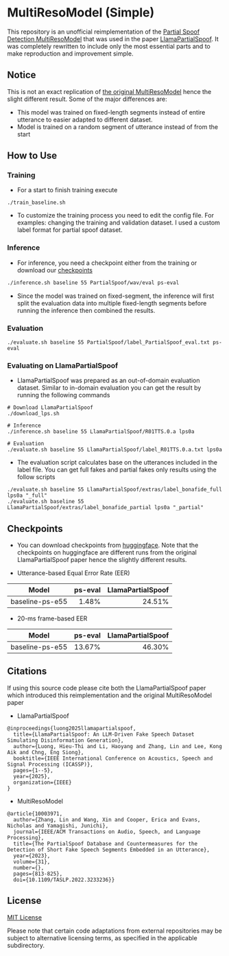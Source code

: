 # MultiResoModel (Simple)

This repository is an unofficial reimplementation of the [Partial Spoof Detection MultiResoModel](https://ieeexplore.ieee.org/document/10003971) that was used in the paper [LlamaPartialSpoof](https://arxiv.org/abs/2409.14743). It was completely rewritten to include only the most essential parts and to make reproduction and improvement simple.

## Notice
This is not an exact replication of [the original MultiResoModel](https://github.com/nii-yamagishilab/PartialSpoof/tree/main/03multireso) hence the slight different result. Some of the major differences are:
- This model was trained on fixed-length segments instead of entire utterance to easier adapted to different dataset.
- Model is trained on a random segment of utterance instead of from the start

## How to Use
### Training
- For a start to finish training execute
```
./train_baseline.sh
```
- To customize the training process you need to edit the config file. For examples: changing the training and validation dataset. I used a custom label format for partial spoof dataset.

### Inference
- For inference, you need a checkpoint either from the training or download our [checkpoints](#Checkpoint)
```bash
./inference.sh baseline 55 PartialSpoof/wav/eval ps-eval
```
- Since the model was trained on fixed-segment, the inference will first split the evaluation data into multiple fixed-length segments before running the inference then combined the results.

### Evaluation
```
./evaluate.sh baseline 55 PartialSpoof/label_PartialSpoof_eval.txt ps-eval
```

### Evaluating on LlamaPartialSpoof
- LlamaPartialSpoof was prepared as an out-of-domain evaluation dataset. Similar to in-domain evaluation you can get the result by running the following commands
```
# Download LlamaPartialSpoof
./download_lps.sh

# Inference
./inference.sh baseline 55 LlamaPartialSpoof/R01TTS.0.a lps0a

# Evaluation
./evaluate.sh baseline 55 LlamaPartialSpoof/label_R01TTS.0.a.txt lps0a

```
- The evaluation script calculates base on the utterances included in the label file. You can get full fakes and partial fakes only results using the follow scripts
```
./evaluate.sh baseline 55 LlamaPartialSpoof/extras/label_bonafide_full lps0a "_full"
./evaluate.sh baseline 55 LlamaPartialSpoof/extras/label_bonafide_partial lps0a "_partial"

```


## Checkpoints
- You can download checkpoints from [huggingface](https://huggingface.co/hieuthi/MultiResoModel-Simple-ckpts). Note that the checkpoints on huggingface are different runs from the original LlamaPartialSpoof paper hence the slightly different results.

- Utterance-based Equal Error Rate (EER)

|           Model | ps-eval | LlamaPartialSpoof |
|-----------------|--------:|------------------:|
| baseline-ps-e55 |   1.48% |            24.51% |

- 20-ms frame-based EER

|           Model | ps-eval | LlamaPartialSpoof |
|-----------------|---------|------------------:|
| baseline-ps-e55 |  13.67% |           46.30%  | 

## Citations
If using this source code please cite both the LlamaPartialSpoof paper which introduced this reimplementation and the original MultiResoModel paper
- LlamaPartialSpoof
```
@inproceedings{luong2025llamapartialspoof,
  title={LlamaPartialSpoof: An LLM-Driven Fake Speech Dataset Simulating Disinformation Generation},
  author={Luong, Hieu-Thi and Li, Haoyang and Zhang, Lin and Lee, Kong Aik and Chng, Eng Siong},
  booktitle={IEEE International Conference on Acoustics, Speech and Signal Processing (ICASSP)},
  pages={1--5},
  year={2025},
  organization={IEEE}
}
```

- MultiResoModel
```
@article{10003971,
  author={Zhang, Lin and Wang, Xin and Cooper, Erica and Evans, Nicholas and Yamagishi, Junichi},
  journal={IEEE/ACM Transactions on Audio, Speech, and Language Processing}, 
  title={The PartialSpoof Database and Countermeasures for the Detection of Short Fake Speech Segments Embedded in an Utterance}, 
  year={2023},
  volume={31},
  number={},
  pages={813-825},
  doi={10.1109/TASLP.2022.3233236}}
```

## License

[MIT License](LICENSE)

Please note that certain code adaptations from external repositories may be subject to alternative licensing terms, as specified in the applicable subdirectory.
